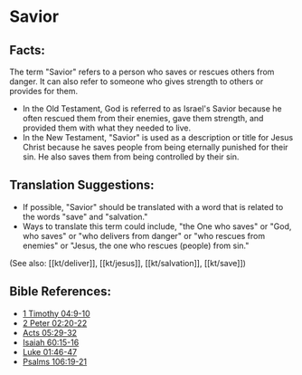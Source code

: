 # Savior #

## Facts: ##

The term "Savior" refers to a person who saves or rescues others from danger. It can also refer to someone who gives strength to others or provides for them.

* In the Old Testament, God is referred to as Israel's Savior because he often rescued them from their enemies, gave them strength, and provided them with what they needed to live.
* In the New Testament, "Savior" is used as a description or title for Jesus Christ because he saves people from being eternally punished for their sin. He also saves them from being controlled by their sin.

## Translation Suggestions: ##

* If possible, "Savior" should be translated with a word that is related to the words "save" and "salvation."
* Ways to translate this term could include, "the One who saves" or "God, who saves" or "who delivers from danger" or "who rescues from enemies" or "Jesus, the one who rescues (people) from sin."

(See also: [[kt/deliver]], [[kt/jesus]], [[kt/salvation]], [[kt/save]])

## Bible References: ##

* [1 Timothy 04:9-10](en/tn/1ti/help/04/09)
* [2 Peter 02:20-22](en/tn/2pe/help/02/20)
* [Acts 05:29-32](en/tn/act/help/05/29)
* [Isaiah 60:15-16](en/tn/isa/help/60/15)
* [Luke 01:46-47](en/tn/luk/help/01/46)
* [Psalms 106:19-21](en/tn/psa/help/106/19)